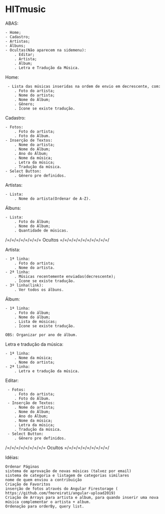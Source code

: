 # HITmusic

ABAS:

	- Home;
	- Cadastro;
	- Artistas;
	- Álbuns;
	- Ocultas(Não aparecem na sidemenu):
		. Editar;
		. Artista;
		. Álbum;
		. Letra e Tradução da Música.


Home: 

     - Lista das músicas inseridas na ordem de envio em decrescente, com: 
        . Foto do artista;
        . Nome do artista;
        . Nome do Álbum;
        . Gênero;
        . Ícone se existe tradução.

Cadastro: 

    - Fotos:
        . Foto do artista;
        . Foto do Álbum.
    - Inserção de Textos:
        . Nome do artista;
        . Nome do Álbum;
        . Ano do Álbum;
        . Nome da música; 
        . Letra da música;
        . Tradução da música.
    - Select Button:
        . Gênero pre definidos.

Artistas:

    - Lista:
        . Nome do artista(Ordenar de A-Z).

Álbuns:
    
    - Lista:
        . Foto do Álbum;
        . Nome do Álbum;
        . Quantidade de músicas.

/=/=/=/=/=/=/=/= Ocultos =/=/=/=/=/=/=/=/=/=/=/

Artista:

    - 1ª linha:
        . Foto do artista;
        . Nome do artista.
    - 2ª linha: 
        . Músicas recentemente enviadas(decrescente);
        . Ícone se existe tradução.
    - 3º linha(link): 
        . Ver todos os álbuns.

Álbum:

    - 1ª linha:
        . Foto do álbum;
        . Nome do álbum;
        . Lista de músicas;
        . Ícone se existe tradução.

    OBS: Organizar por ano de álbum.

Letra e tradução da música:

    - 1ª linha:
        . Nome da música;
        . Nome do artista;
    - 2ª linha:
        . Letra e tradução da música.

Editar:
	
     - Fotos:
        . Foto do artista;
        . Foto do Álbum.
     - Inserção de Textos:
        . Nome do artista;
        . Nome do Álbum;
        . Ano do Álbum;
        . Nome da música; 
        . Letra da música;
        . Tradução da música.
     - Select Button:
        . Gênero pre definidos.

/=/=/=/=/=/=/=/=/= Ocultos =/=/=/=/=/=/=/=/=/=/


Idéias:
	
	Ordenar Páginas
	sistema de aprovação de novas músicas (talvez por email)
	sistema de categoria e listagem de categorias similares
	nome de quem enviou a contribuição
	Criação de Favoritos
	inserção de fotos através do Angular Firestorage ( https://github.com/fmoreirati/angular-upload2019)
	Criação de Arrays para artista e album, para quando inserir uma nova música complementar o artista + album.
	Ordenação para orderBy, query list.
	
